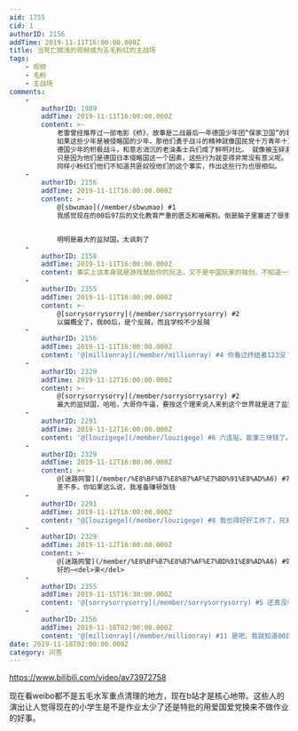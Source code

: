 ```yaml
---
aid: 1755
cid: 1
authorID: 2156
addTime: 2019-11-11T16:00:00.000Z
title: 当死亡搁浅的视频成为五毛粉红的主战场
tags:
    - 视频
    - 毛粉
    - 主战场
comments:
    -
        authorID: 1989
        addTime: 2019-11-11T16:00:00.000Z
        content: >-
            老雷曾经推荐过一部电影《桥》，故事是二战最后一年德国少年团“保家卫国”的事情。
            如果这些少年是被侵略国的少年，那他们勇于战斗的精神就像国民党十万青年十万兵抗战一样值得称赞，
            德国少年的积极战斗，和意志消沉的老油条士兵们成了鲜明对比。 就像被玉碎激励的神风队员，他们卫国的行为在一般情况下是可歌可泣的哦，
            只是因为他们是德国日本侵略国这一个因素，这些行为就变得非常没有意义呢。
            同样小粉红们他们不知道共匪奴役他们的这个事实，作出这些行为也很相似。
    -
        authorID: 2156
        addTime: 2019-11-11T16:00:00.000Z
        content: >-
            @[sbwumao](/member/sbwumao) #1
            我感觉现在的00后97后的文化教育严重的匮乏和被阉割。倒是脑子里塞进了很多马列毛的毒药。而且一直把无神论辩证法（这些在国外都是吃灰的垃圾）当成神圣不可侵犯的精神支柱。再加上国内大学大量的马院洗脑师生的反复念经，搞的中国成了世界共产主义最后堡垒和人类进步主义的希望国。


            明明是最大的监狱国，太讽刺了
    -
        authorID: 2158
        addTime: 2019-11-11T16:00:00.000Z
        content: 事实上这本身就是游戏鼓励你的玩法，又不是中国玩家的独创，不知道一群人在自嗨个什么劲。
    -
        authorID: 2355
        addTime: 2019-11-11T16:00:00.000Z
        content: >-
            @[sorrysorrysorry](/member/sorrysorrysorry) #2
            以偏概全了，我00后，是个反贼，而且学校不少反贼
    -
        authorID: 2156
        addTime: 2019-11-11T16:00:00.000Z
        content: '@[millionray](/member/millionray) #4 你看过终结者123没？'
    -
        authorID: 2329
        addTime: 2019-11-12T16:00:00.000Z
        content: >-
            @[sorrysorrysorry](/member/sorrysorrysorry) #2
            最大的监狱国，哈哈，大哥你牛逼，要按这个理来说人来到这个世界就是进了监狱，除非疯了傻了，才能想做啥就做啥，哈哈
    -
        authorID: 2291
        addTime: 2019-11-12T16:00:00.000Z
        content: '@[louzigege](/member/louzigege) #6 六连贴，能拿三块钱了。（大概）'
    -
        authorID: 2329
        addTime: 2019-11-12T16:00:00.000Z
        content: >-
            @[迷路网警](/member/%E8%BF%B7%E8%B7%AF%E7%BD%91%E8%AD%A6) #7
            差不多，你如果这么说，我准备赚顿饭钱
    -
        authorID: 2291
        addTime: 2019-11-12T16:00:00.000Z
        content: "@[louzigege](/member/louzigege) #8 我也得好好工作了，兄弟加油吧\U0001F4AA！"
    -
        authorID: 2329
        addTime: 2019-11-12T16:00:00.000Z
        content: >-
            @[迷路网警](/member/%E8%BF%B7%E8%B7%AF%E7%BD%91%E8%AD%A6) #9
            好的~<del>亲</del>
    -
        authorID: 2355
        addTime: 2019-11-15T16:30:00.000Z
        content: '@[sorrysorrysorry](/member/sorrysorrysorry) #5 还真没看过'
    -
        authorID: 2156
        addTime: 2019-11-18T02:00:00.000Z
        content: '@[millionray](/member/millionray) #11 是吧，我就知道00后不看终结者。。'
date: 2019-11-18T02:00:00.000Z
category: 问答
---
```


https://www.bilibili.com/video/av73972758

现在看weibo都不是五毛水军重点清理的地方，现在b站才是核心地带。这些人的演出让人觉得现在的小学生是不是作业太少了还是特批的用爱国爱党换来不做作业的好事。
